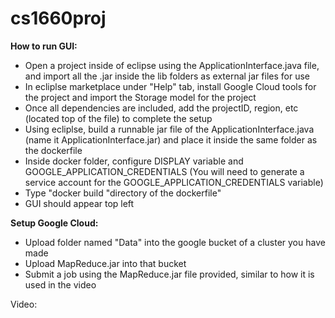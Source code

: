 # cs1660proj
**How to run GUI:**
* Open a project inside of eclipse using the ApplicationInterface.java file, and import all the .jar inside the lib folders as external jar files for use
* In ecliplse marketplace under "Help" tab, install Google Cloud tools for the project and import the Storage model for the project
* Once all dependencies are included, add the projectID, region, etc (located top of the file) to complete the setup
* Using ecliplse, build a runnable jar file of the ApplicationInterface.java (name it ApplicationInterface.jar) and place it inside the same folder as the dockerfile
* Inside docker folder, configure DISPLAY variable and GOOGLE_APPLICATION_CREDENTIALS (You will need to generate a service account for the GOOGLE_APPLICATION_CREDENTIALS variable)
* Type "docker build "directory of the dockerfile"
* GUI should appear top left

**Setup Google Cloud:**
* Upload folder named "Data" into the google bucket of a cluster you have made
* Upload MapReduce.jar into that bucket
* Submit a job using the MapReduce.jar file provided, similar to how it is used in the video

Video: 
